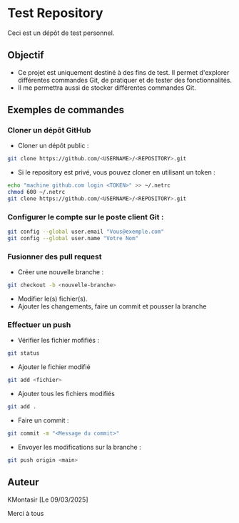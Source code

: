 # Test Repository

Ceci est un dépôt de test personnel.

## Objectif

- Ce projet est uniquement destiné à des fins de test. Il permet d'explorer différentes commandes Git, de pratiquer et de tester des fonctionnalités.
- Il me permettra aussi de stocker différentes commandes Git.

## Exemples de commandes

### Cloner un dépôt GitHub
- Cloner un dépôt public :
```bash
git clone https://github.com/<USERNAME>/<REPOSITORY>.git
```
- Si le repository est privé, vous pouvez cloner en utilisant un token :
```bash
echo "machine github.com login <TOKEN>" >> ~/.netrc
chmod 600 ~/.netrc
git clone https://github.com/<USERNAME>/<REPOSITORY>.git
```

### Configurer le compte sur le poste client Git :
```bash
git config --global user.email "Vous@exemple.com"
git config --global user.name "Votre Nom"
```

### Fusionner des pull request
- Créer une nouvelle branche :
```bash
git checkout -b <nouvelle-branche>
```
- Modifier le(s) fichier(s).
- Ajouter les changements, faire un commit et pousser la branche

### Effectuer un push
- Vérifier les fichier mofifiés :
```bash
git status
```
- Ajouter le fichier modifié
```bash
git add <fichier>
```
- Ajouter tous les fichiers modifiés
```bash
git add .
```
- Faire un commit :
```bash
git commit -m "<Message du commit>"
```
- Envoyer les modifications sur la branche :
```bash
git push origin <main>
```

## Auteur

KMontasir
[Le 09/03/2025]

Merci à tous
